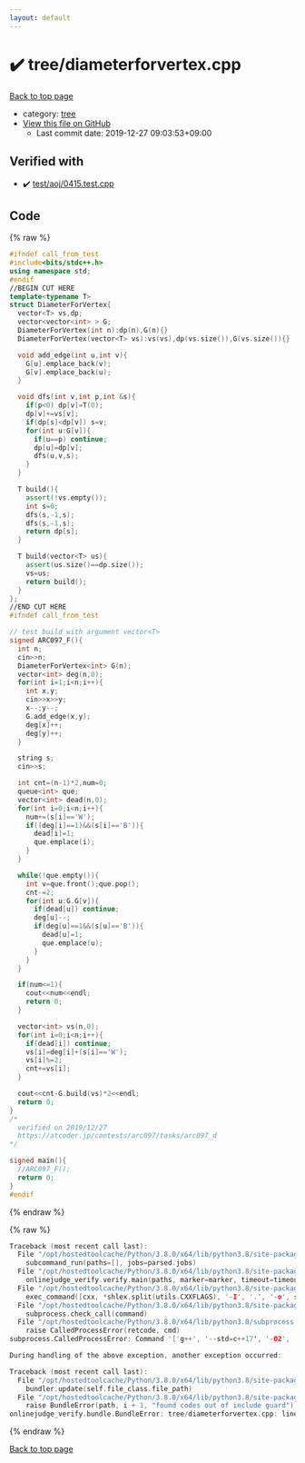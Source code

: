 ```yaml
---
layout: default
---
```


<!-- mathjax config similar to math.stackexchange -->
<script type="text/javascript" async
  src="https://cdnjs.cloudflare.com/ajax/libs/mathjax/2.7.5/MathJax.js?config=TeX-MML-AM_CHTML">
</script>
<script type="text/x-mathjax-config">
  MathJax.Hub.Config({
    TeX: { equationNumbers: { autoNumber: "AMS" }},
    tex2jax: {
      inlineMath: [ ['$','$'] ],
      processEscapes: true
    },
    "HTML-CSS": { matchFontHeight: false },
    displayAlign: "left",
    displayIndent: "2em"
  });
</script>

<script type="text/javascript" src="https://cdnjs.cloudflare.com/ajax/libs/jquery/3.4.1/jquery.min.js"></script>
<script src="https://cdn.jsdelivr.net/npm/jquery-balloon-js@1.1.2/jquery.balloon.min.js" integrity="sha256-ZEYs9VrgAeNuPvs15E39OsyOJaIkXEEt10fzxJ20+2I=" crossorigin="anonymous"></script>
<script type="text/javascript" src="../../assets/js/copy-button.js"></script>
<link rel="stylesheet" href="../../assets/css/copy-button.css" />


# :heavy_check_mark: tree/diameterforvertex.cpp

<a href="../../index.html">Back to top page</a>

* category: <a href="../../index.html#c0af77cf8294ff93a5cdb2963ca9f038">tree</a>
* <a href="{{ site.github.repository_url }}/blob/master/tree/diameterforvertex.cpp">View this file on GitHub</a>
    - Last commit date: 2019-12-27 09:03:53+09:00




## Verified with

* :heavy_check_mark: <a href="../../verify/test/aoj/0415.test.cpp.html">test/aoj/0415.test.cpp</a>


## Code

<a id="unbundled"></a>
{% raw %}
```cpp
#ifndef call_from_test
#include<bits/stdc++.h>
using namespace std;
#endif
//BEGIN CUT HERE
template<typename T>
struct DiameterForVertex{
  vector<T> vs,dp;
  vector<vector<int> > G;
  DiameterForVertex(int n):dp(n),G(n){}
  DiameterForVertex(vector<T> vs):vs(vs),dp(vs.size()),G(vs.size()){}

  void add_edge(int u,int v){
    G[u].emplace_back(v);
    G[v].emplace_back(u);
  }

  void dfs(int v,int p,int &s){
    if(p<0) dp[v]=T(0);
    dp[v]+=vs[v];
    if(dp[s]<dp[v]) s=v;
    for(int u:G[v]){
      if(u==p) continue;
      dp[u]=dp[v];
      dfs(u,v,s);
    }
  }

  T build(){
    assert(!vs.empty());
    int s=0;
    dfs(s,-1,s);
    dfs(s,-1,s);
    return dp[s];
  }

  T build(vector<T> us){
    assert(us.size()==dp.size());
    vs=us;
    return build();
  }
};
//END CUT HERE
#ifndef call_from_test

// test build with argument vector<T>
signed ARC097_F(){
  int n;
  cin>>n;
  DiameterForVertex<int> G(n);
  vector<int> deg(n,0);
  for(int i=1;i<n;i++){
    int x,y;
    cin>>x>>y;
    x--;y--;
    G.add_edge(x,y);
    deg[x]++;
    deg[y]++;
  }

  string s;
  cin>>s;

  int cnt=(n-1)*2,num=0;
  queue<int> que;
  vector<int> dead(n,0);
  for(int i=0;i<n;i++){
    num+=(s[i]=='W');
    if((deg[i]==1)&&(s[i]=='B')){
      dead[i]=1;
      que.emplace(i);
    }
  }

  while(!que.empty()){
    int v=que.front();que.pop();
    cnt-=2;
    for(int u:G.G[v]){
      if(dead[u]) continue;
      deg[u]--;
      if(deg[u]==1&&(s[u]=='B')){
        dead[u]=1;
        que.emplace(u);
      }
    }
  }

  if(num<=1){
    cout<<num<<endl;
    return 0;
  }

  vector<int> vs(n,0);
  for(int i=0;i<n;i++){
    if(dead[i]) continue;
    vs[i]=deg[i]+(s[i]=='W');
    vs[i]%=2;
    cnt+=vs[i];
  }

  cout<<cnt-G.build(vs)*2<<endl;
  return 0;
}
/*
  verified on 2019/12/27
  https://atcoder.jp/contests/arc097/tasks/arc097_d
*/

signed main(){
  //ARC097_F();
  return 0;
}
#endif

```
{% endraw %}

<a id="bundled"></a>
{% raw %}
```cpp
Traceback (most recent call last):
  File "/opt/hostedtoolcache/Python/3.8.0/x64/lib/python3.8/site-packages/onlinejudge_verify/main.py", line 173, in main
    subcommand_run(paths=[], jobs=parsed.jobs)
  File "/opt/hostedtoolcache/Python/3.8.0/x64/lib/python3.8/site-packages/onlinejudge_verify/main.py", line 66, in subcommand_run
    onlinejudge_verify.verify.main(paths, marker=marker, timeout=timeout, jobs=jobs)
  File "/opt/hostedtoolcache/Python/3.8.0/x64/lib/python3.8/site-packages/onlinejudge_verify/verify.py", line 98, in main
    exec_command([cxx, *shlex.split(utils.CXXFLAGS), '-I', '.', '-o', shlex.quote(str(directory / 'a.out')), shlex.quote(str(path))])
  File "/opt/hostedtoolcache/Python/3.8.0/x64/lib/python3.8/site-packages/onlinejudge_verify/verify.py", line 26, in exec_command
    subprocess.check_call(command)
  File "/opt/hostedtoolcache/Python/3.8.0/x64/lib/python3.8/subprocess.py", line 364, in check_call
    raise CalledProcessError(retcode, cmd)
subprocess.CalledProcessError: Command '['g++', '--std=c++17', '-O2', '-Wall', '-g', '-I', '.', '-o', '.verify-helper/cache/988b27744f33205dfbbff10b1fb99080/a.out', 'test/aoj/3120.test.cpp']' returned non-zero exit status 1.

During handling of the above exception, another exception occurred:

Traceback (most recent call last):
  File "/opt/hostedtoolcache/Python/3.8.0/x64/lib/python3.8/site-packages/onlinejudge_verify/docs.py", line 340, in write_contents
    bundler.update(self.file_class.file_path)
  File "/opt/hostedtoolcache/Python/3.8.0/x64/lib/python3.8/site-packages/onlinejudge_verify/bundle.py", line 123, in update
    raise BundleError(path, i + 1, "found codes out of include guard")
onlinejudge_verify.bundle.BundleError: tree/diameterforvertex.cpp: line 5: found codes out of include guard

```
{% endraw %}

<a href="../../index.html">Back to top page</a>

